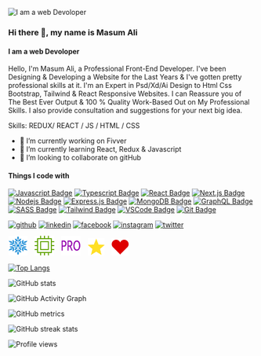 ![I am a web Devoloper](https://media.licdn.com/dms/image/D5616AQHIJ4KLCytIrw/profile-displaybackgroundimage-shrink_350_1400/0/1669442770915?e=1691020800&v=beta&t=Sy-mU7ounDKUeiKoP0eYabg40dSp4gJFr2ZoU4Ma0qs)
### Hi there 👋, my name is Masum Ali
#### I am a web Devoloper


Hello, I'm Masum Ali, a Professional Front-End Developer. I've been Designing & Developing a Website for the Last Years & I've gotten pretty professional skills at it. I'm an Expert in Psd/Xd/Ai Design to Html Css Bootstrap, Tailwind & React Responsive Websites. I can Reassure you of The Best Ever Output & 100 % Quality Work-Based Out on My Professional Skills. I also provide consultation and suggestions for your next big idea.

Skills: REDUX/ REACT / JS / HTML / CSS

- 🔭 I’m currently working on Fivver  
- 🌱 I’m currently learning React, Redux & Javascript 
- 👯 I’m looking to collaborate on gitHub 


#### Things I code with

[![Javascript Badge](https://img.shields.io/badge/-Javascript-F0DB4F?style=for-the-badge&labelColor=black&logo=javascript&logoColor=F0DB4F)](#) [![Typescript Badge](https://img.shields.io/badge/-Typescript-007acc?style=for-the-badge&labelColor=black&logo=typescript&logoColor=007acc)](#) [![React Badge](https://img.shields.io/badge/-React-61DBFB?style=for-the-badge&labelColor=black&logo=react&logoColor=61DBFB)](#) [![Next.js Badge](https://img.shields.io/badge/next.js-000000?style=for-the-badge&logo=nextdotjs&logoColor=white)](#) [![Nodejs Badge](https://img.shields.io/badge/-Nodejs-3C873A?style=for-the-badge&labelColor=black&logo=node.js&logoColor=3C873A)](#) [![Express.js Badge](https://img.shields.io/badge/Express.js-000000?style=for-the-badge&logo=express&logoColor=white)](#) [![MongoDB Badge](https://img.shields.io/badge/MongoDB-4EA94B?style=for-the-badge&logo=mongodb&logoColor=white)](#) [![GraphQL Badge](https://img.shields.io/badge/Redux-593D88?style=for-the-badge&labelColor=black&logo=redux&logoColor=white)](#) [![SASS Badge](https://img.shields.io/badge/Sass-CC6699?style=for-the-badge&logo=sass&logoColor=white)](#) [![Tailwind Badge](https://img.shields.io/badge/Tailwind%20CSS-092749?style=for-the-badge&logo=tailwindcss&logoColor=06B6D4&labelColor=000000)](#) [![VSCode Badge](https://img.shields.io/badge/Visual_Studio-5C2D91?style=for-the-badge&logo=visual%20studio&logoColor=white)](#) [![Git Badge](https://img.shields.io/badge/Git-F05032?style=for-the-badge&logo=git&logoColor=white)](#)


[<img src='https://cdn.jsdelivr.net/npm/simple-icons@3.0.1/icons/github.svg' alt='github' height='40'>](https://github.com/masumali23020)  [<img src='https://cdn.jsdelivr.net/npm/simple-icons@3.0.1/icons/linkedin.svg' alt='linkedin' height='40'>](https://www.linkedin.com/in/md-masum-966037219/)  [<img src='https://cdn.jsdelivr.net/npm/simple-icons@3.0.1/icons/facebook.svg' alt='facebook' height='40'>](https://www.facebook.com/0masum1)  [<img src='https://cdn.jsdelivr.net/npm/simple-icons@3.0.1/icons/instagram.svg' alt='instagram' height='40'>](https://www.instagram.com/mdmasum0218/)  [<img src='https://cdn.jsdelivr.net/npm/simple-icons@3.0.1/icons/twitter.svg' alt='twitter' height='40'>](https://twitter.com/MdMasum96728413)  

<a href='https://archiveprogram.github.com/'><img src='https://raw.githubusercontent.com/acervenky/animated-github-badges/master/assets/acbadge.gif' width='40' height='40'></a> <a href='https://docs.github.com/en/developers'><img src='https://raw.githubusercontent.com/acervenky/animated-github-badges/master/assets/devbadge.gif' width='40' height='40'></a> <a href='https://github.com/pricing'><img src='https://raw.githubusercontent.com/acervenky/animated-github-badges/master/assets/pro.gif' width='40' height='40'></a> <a href='https://stars.github.com/'><img src='https://raw.githubusercontent.com/acervenky/animated-github-badges/master/assets/starbadge.gif' width='35' height='35'></a> <a href='https://docs.github.com/en/github/supporting-the-open-source-community-with-github-sponsors'><img src='https://raw.githubusercontent.com/acervenky/animated-github-badges/master/assets/sponsorbadge.gif' width='35' height='35'></a> 

[![Top Langs](https://github-readme-stats.vercel.app/api/top-langs/?username=masumali23020)](https://github.com/anuraghazra/github-readme-stats)

![GitHub stats](https://github-readme-stats.vercel.app/api?username=masumali23020&show_icons=true&count_private=true)  

![GitHub Activity Graph](https://activity-graph.herokuapp.com/graph?username=masumali23020)  

![GitHub metrics](https://metrics.lecoq.io/masumali23020)  

![GitHub streak stats](https://streak-stats.demolab.com/?user=masumali23020)  

![Profile views](https://gpvc.arturio.dev/masumali23020)  
